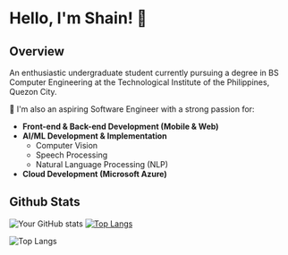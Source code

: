 # Hello, I'm Shain! 👋
## Overview
An enthusiastic undergraduate student currently pursuing a degree in BS Computer Engineering at the Technological Institute of the Philippines, Quezon City.

🚀 I'm also an aspiring Software Engineer with a strong passion for:
- **Front-end & Back-end Development (Mobile & Web)**
- **AI/ML Development & Implementation**
  - Computer Vision
  - Speech Processing
  - Natural Language Processing (NLP)
- **Cloud Development (Microsoft Azure)**
##
## Github Stats

![Your GitHub stats](https://github-readme-stats.vercel.app/api?username=m3mentomor1&show_icons=true&hide_title=true&hide=prs&count_private=true&theme=dark) [![Top Langs](https://github-readme-stats.vercel.app/api/top-langs/?username=m3mentomor1&layout=compact&theme=dark)](https://github.com/anuraghazra/github-readme-stats)

![Top Langs](https://github-readme-stats.vercel.app/api/top-langs/?username=m3mentomor1&layout=compact&theme=dark)
